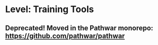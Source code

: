 # Level: Training Tools

## Deprecated! Moved in the Pathwar monorepo: https://github.com/pathwar/pathwar
